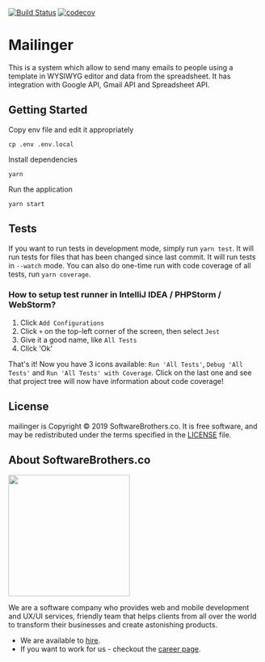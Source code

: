[![Build Status](https://travis-ci.org/SoftwareBrothers/mailinger.svg?branch=master)](https://travis-ci.org/SoftwareBrothers/mailinger)
[![codecov](https://codecov.io/gh/SoftwareBrothers/mailinger/branch/master/graph/badge.svg)](https://codecov.io/gh/SoftwareBrothers/mailinger)
# Mailinger
This is a system which allow to send many emails to people using a template in WYSIWYG editor and data from the spreadsheet. It has integration with Google API, Gmail API and Spreadsheet API. 

## Getting Started
Copy env file and edit it appropriately
```
cp .env .env.local
```
Install dependencies
```
yarn
```
Run the application
```
yarn start
```

## Tests

If you want to run tests in development mode, simply run `yarn test`. It will run tests for files that has been changed since last commit. It will run tests in `--watch` mode. 
You can also do one-time run with code coverage of all tests, run `yarn coverage`.

### How to setup test runner in IntelliJ IDEA / PHPStorm / WebStorm?

1. Click `Add Configurations`
2. Click `+` on the top-left corner of the screen, then select `Jest`
3. Give it a good name, like `All Tests`
3. Click 'Ok'

That's it! Now you have 3 icons available: `Run 'All Tests'`, `Debug 'All Tests'` and `Run 'All Tests' with Coverage`. Click on the last one and see that project tree will now have information about code coverage!

## License

mailinger is Copyright © 2019 SoftwareBrothers.co. It is free software, and may be redistributed under the terms specified in the [LICENSE](LICENSE) file.

## About SoftwareBrothers.co

<img src="https://softwarebrothers.co/assets/images/software-brothers-logo-full.svg" width=240>

We are a software company who provides web and mobile development and UX/UI services, friendly team that helps clients from all over the world to transform their businesses and create astonishing products.

- We are available to [hire](https://softwarebrothers.co/contact).
- If you want to work for us - checkout the [career page](https://softwarebrothers.co/career).
